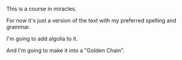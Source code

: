 This is a course in miracles.

For now it's just a version of the text with my preferred spelling and grammar.

I'm going to add algolia to it.

And I'm going to make it into a "Golden Chain".

